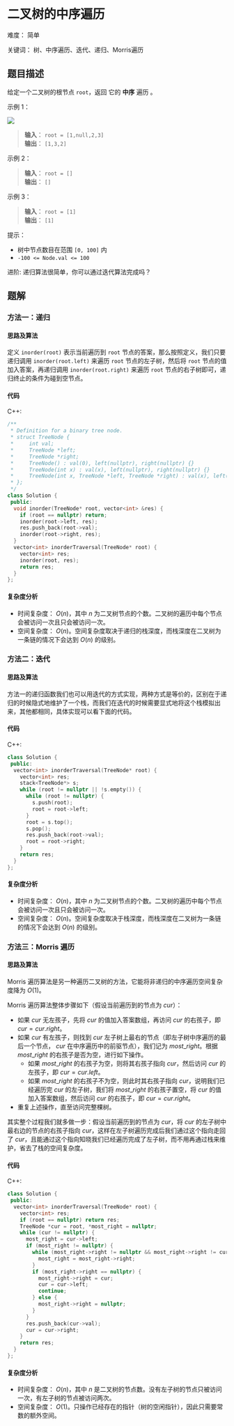 # 二叉树的中序遍历

难度： 简单

关键词： 树、中序遍历、迭代、递归、Morris遍历

## 题目描述

给定一个二叉树的根节点 `root`，返回 它的 **中序** 遍历 。

示例 1：

![](https://assets.leetcode.com/uploads/2020/09/15/inorder_1.jpg)

>**输入**： `root = [1,null,2,3]` <br>
**输出**： `[1,3,2]`

示例 2：

>**输入**： `root = []` <br>
**输出**： `[]`

示例 3：

>**输入**： `root = [1]` <br>
**输出**： `[1]`

提示：

* 树中节点数目在范围 `[0, 100]` 内
* `-100 <= Node.val <= 100`

进阶: 递归算法很简单，你可以通过迭代算法完成吗？

## 题解

### 方法一：递归

#### 思路及算法

定义 `inorder(root)` 表示当前遍历到 `root` 节点的答案，那么按照定义，我们只要递归调用 `inorder(root.left)` 来遍历 `root` 节点的左子树，然后将 `root` 节点的值加入答案，再递归调用 `inorder(root.right)` 来遍历 `root` 节点的右子树即可，递归终止的条件为碰到空节点。

#### 代码

C++:
```cpp
/**
 * Definition for a binary tree node.
 * struct TreeNode {
 *     int val;
 *     TreeNode *left;
 *     TreeNode *right;
 *     TreeNode() : val(0), left(nullptr), right(nullptr) {}
 *     TreeNode(int x) : val(x), left(nullptr), right(nullptr) {}
 *     TreeNode(int x, TreeNode *left, TreeNode *right) : val(x), left(left), right(right) {}
 * };
 */
class Solution {
 public:
  void inorder(TreeNode* root, vector<int> &res) {
    if (root == nullptr) return;
    inorder(root->left, res);
    res.push_back(root->val);
    inorder(root->right, res);
  }
  vector<int> inorderTraversal(TreeNode* root) {
    vector<int> res;
    inorder(root, res);
    return res;
  }
};
```

#### 复杂度分析

* 时间复杂度： $O(n)$，其中 $n$ 为二叉树节点的个数。二叉树的遍历中每个节点会被访问一次且只会被访问一次。
* 空间复杂度： $O(n)$。空间复杂度取决于递归的栈深度，而栈深度在二叉树为一条链的情况下会达到 $O(n)$ 的级别。

### 方法二：迭代

#### 思路及算法

方法一的递归函数我们也可以用迭代的方式实现，两种方式是等价的，区别在于递归的时候隐式地维护了一个栈，而我们在迭代的时候需要显式地将这个栈模拟出来，其他都相同，具体实现可以看下面的代码。

#### 代码

C++:
```cpp
class Solution {
 public:
  vector<int> inorderTraversal(TreeNode* root) {
    vector<int> res;
    stack<TreeNode*> s;
    while (root != nullptr || !s.empty()) {
      while (root != nullptr) {
        s.push(root);
        root = root->left;
      }
      root = s.top();
      s.pop();
      res.push_back(root->val);
      root = root->right;
    }
    return res;
  }
};
```

#### 复杂度分析

* 时间复杂度： $O(n)$，其中 $n$ 为二叉树节点的个数。二叉树的遍历中每个节点会被访问一次且只会被访问一次。
* 空间复杂度： $O(n)$。空间复杂度取决于栈深度，而栈深度在二叉树为一条链的情况下会达到 $O(n)$ 的级别。

### 方法三：Morris 遍历

#### 思路及算法

Morris 遍历算法是另一种遍历二叉树的方法，它能将非递归的中序遍历空间复杂度降为 $O(1)$。

Morris 遍历算法整体步骤如下（假设当前遍历到的节点为 $cur$）：

* 如果 $cur$ 无左孩子，先将 $cur$ 的值加入答案数组，再访问 $cur$ 的右孩子，即 $cur = cur.right$。
* 如果 $cur$ 有左孩子，则找到 $cur$ 左子树上最右的节点（即左子树中序遍历的最后一个节点， $cur$ 在中序遍历中的前驱节点），我们记为 $most\_right$。根据 $most\_right$ 的右孩子是否为空，进行如下操作。
    * 如果 $most\_right$ 的右孩子为空，则将其右孩子指向 $cur$，然后访问 $cur$ 的左孩子，即 $cur = cur.left$。
    * 如果 $most\_right$ 的右孩子不为空，则此时其右孩子指向 $cur$，说明我们已经遍历完 $cur$ 的左子树，我们将 $most\_right$ 的右孩子置空，将 $cur$ 的值加入答案数组，然后访问 $cur$ 的右孩子，即 $cur = cur.right$。
* 重复上述操作，直至访问完整棵树。

其实整个过程我们就多做一步：假设当前遍历到的节点为 $cur$，将 $cur$ 的左子树中最右边的节点的右孩子指向 $cur$，这样在左子树遍历完成后我们通过这个指向走回了 $cur$，且能通过这个指向知晓我们已经遍历完成了左子树，而不用再通过栈来维护，省去了栈的空间复杂度。

#### 代码

C++:
```cpp
class Solution {
 public:
  vector<int> inorderTraversal(TreeNode* root) {
    vector<int> res;
    if (root == nullptr) return res;
    TreeNode *cur = root, *most_right = nullptr;
    while (cur != nullptr) {
      most_right = cur->left;
      if (most_right != nullptr) {
        while (most_right->right != nullptr && most_right->right != cur) {
          most_right = most_right->right;
        }
        if (most_right->right == nullptr) {
          most_right->right = cur;
          cur = cur->left;
          continue;
        } else {
          most_right->right = nullptr;
        }
      }
      res.push_back(cur->val);
      cur = cur->right;
    }
    return res;
  }
};
```

#### 复杂度分析

* 时间复杂度： $O(n)$，其中 $n$ 是二叉树的节点数。没有左子树的节点只被访问一次，有左子树的节点被访问两次。
* 空间复杂度： $O(1)$。只操作已经存在的指针（树的空闲指针），因此只需要常数的额外空间。
